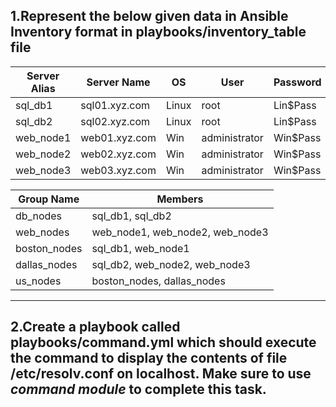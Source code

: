 ## 1.Represent the below given data in Ansible Inventory format in playbooks/inventory_table file

| Server Alias | Server Name   | OS    | User          | Password  |
| ------------ | ------------- | ----- | ------------- | --------- |
| sql\_db1     | sql01.xyz.com | Linux | root          | Lin\$Pass |
| sql\_db2     | sql02.xyz.com | Linux | root          | Lin\$Pass |
| web\_node1   | web01.xyz.com | Win   | administrator | Win\$Pass |
| web\_node2   | web02.xyz.com | Win   | administrator | Win\$Pass |
| web\_node3   | web03.xyz.com | Win   | administrator | Win\$Pass |



| Group Name    | Members                            |
| ------------- | ---------------------------------- |
| db\_nodes     | sql\_db1, sql\_db2                 |
| web\_nodes    | web\_node1, web\_node2, web\_node3 |
| boston\_nodes | sql\_db1, web\_node1               |
| dallas\_nodes | sql\_db2, web\_node2, web\_node3   |
| us\_nodes     | boston\_nodes, dallas\_nodes       |
---
## 2.Create a playbook called playbooks/command.yml which should execute the command to display the contents of file /etc/resolv.conf on localhost. Make sure to use *command module* to complete this task.

